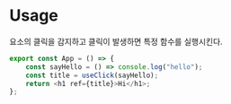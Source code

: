# Usage
요소의 클릭을 감지하고 클릭이 발생하면 특정 함수를 실행시킨다.

```javascript
export const App = () => {
    const sayHello = () => console.log("hello");
    const title = useClick(sayHello);
    return <h1 ref={title}>Hi</h1>;
};
```